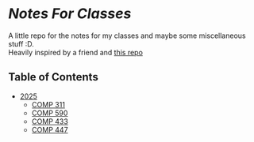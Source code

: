# ***Notes For Classes***
A little repo for the notes for my classes and maybe some miscellaneous stuff :D.
<br>
Heavily inspired by a friend and [this repo](https://github.com/sleepymalc/VSCode-LaTeX-Inkscape)

## Table of Contents

- [2025](#2025) 
    - [COMP 311](#comp-311)   
    - [COMP 590](#comp-590)
    - [COMP 433](#comp-433)
    - [COMP 447](#comp-447)
